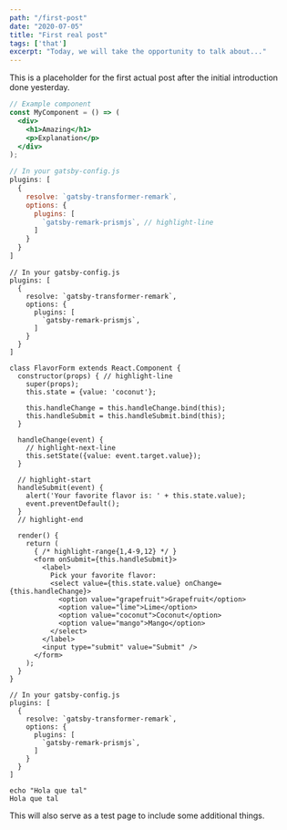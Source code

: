 ```yaml
---
path: "/first-post"
date: "2020-07-05"
title: "First real post"
tags: ['that']
excerpt: "Today, we will take the opportunity to talk about..."
---
```


This is a placeholder for the first actual post after the initial introduction done yesterday.

```jsx
// Example component
const MyComponent = () => (
  <div>
    <h1>Amazing</h1>
    <p>Explanation</p>
  </div>
);
```

```javascript
// In your gatsby-config.js
plugins: [
  {
    resolve: `gatsby-transformer-remark`,
    options: {
      plugins: [
        `gatsby-remark-prismjs`, // highlight-line
      ]
    }
  }
]
```

```javascript{numberLines: 5}
// In your gatsby-config.js
plugins: [
  {
    resolve: `gatsby-transformer-remark`,
    options: {
      plugins: [
        `gatsby-remark-prismjs`,
      ]
    }
  }
]
```

```jsx{numberLines: true}
class FlavorForm extends React.Component {
  constructor(props) { // highlight-line
    super(props);
    this.state = {value: 'coconut'};

    this.handleChange = this.handleChange.bind(this);
    this.handleSubmit = this.handleSubmit.bind(this);
  }

  handleChange(event) {
    // highlight-next-line
    this.setState({value: event.target.value});
  }

  // highlight-start
  handleSubmit(event) {
    alert('Your favorite flavor is: ' + this.state.value);
    event.preventDefault();
  }
  // highlight-end

  render() {
    return (
      { /* highlight-range{1,4-9,12} */ }
      <form onSubmit={this.handleSubmit}>
        <label>
          Pick your favorite flavor:
          <select value={this.state.value} onChange={this.handleChange}>
            <option value="grapefruit">Grapefruit</option>
            <option value="lime">Lime</option>
            <option value="coconut">Coconut</option>
            <option value="mango">Mango</option>
          </select>
        </label>
        <input type="submit" value="Submit" />
      </form>
    );
  }
}
```

```javascript{1,4-6}
// In your gatsby-config.js
plugins: [
  {
    resolve: `gatsby-transformer-remark`,
    options: {
      plugins: [
        `gatsby-remark-prismjs`,
      ]
    }
  }
]
```

```shell{outputLines: 2}{promptUser: dave}{promptHost: dev.my-machine}
echo "Hola que tal"
Hola que tal
```

This will also serve as a test page to include some additional things.